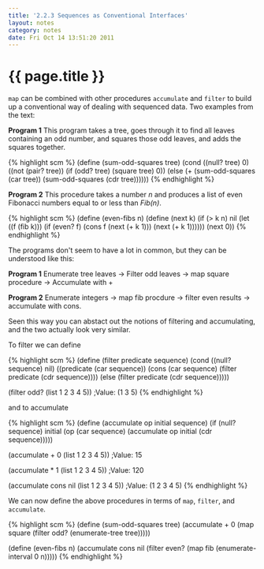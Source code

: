 ```yaml
---
title: '2.2.3 Sequences as Conventional Interfaces'
layout: notes
category: notes
date: Fri Oct 14 13:51:20 2011
---
```


# {{ page.title }}

`map` can be combined with other procedures `accumulate` and `filter` to build up a conventional way of dealing with sequenced data. Two examples from the text:

**Program 1** This program takes a tree, goes through it to find all leaves containing an odd number, and squares those odd leaves, and adds the squares together.

{% highlight scm %}
(define (sum-odd-squares tree)
  (cond ((null? tree) 0)
        ((not (pair? tree))
         (if (odd? tree) (square tree) 0))
        (else (+ (sum-odd-squares (car tree))
                 (sum-odd-squares (cdr tree))))))
{% endhighlight %}

**Program 2** This procedure takes a number _n_ and produces a list of even Fibonacci numbers equal to or less than _Fib(n)_.

{% highlight scm %}
(define (even-fibs n)
  (define (next k)
    (if (> k n)
        nil
        (let ((f (fib k)))
          (if (even? f)
              (cons f (next (+ k 1)))
              (next (+ k 1))))))
  (next 0))
{% endhighlight %}

The programs don't seem to have a lot in common, but they can be understood like this:

**Program 1**
Enumerate tree leaves &rarr; Filter odd leaves &rarr; map square procedure &rarr; Accumulate with +

**Program 2**
Enumerate integers &rarr; map fib procdure &rarr; filter even results &rarr; accumulate with cons.

Seen this way you can abstact out the notions of filtering and accumulating, and the two actually look very similar.

To filter we can define

{% highlight scm %}
(define (filter predicate sequence)
  (cond ((null? sequence) nil)
        ((predicate (car sequence))
         (cons (car sequence)
               (filter predicate (cdr sequence))))
        (else (filter predicate (cdr sequence)))))

(filter odd? (list 1 2 3 4 5))
;Value: (1 3 5)
{% endhighlight %}

and to accumulate

{% highlight scm %}
(define (accumulate op initial sequence)
  (if (null? sequence)
      initial
      (op (car sequence)
          (accumulate op initial (cdr sequence)))))

(accumulate + 0 (list 1 2 3 4 5))
;Value: 15

(accumulate * 1 (list 1 2 3 4 5))
;Value: 120

(accumulate cons nil (list 1 2 3 4 5))
;Value: (1 2 3 4 5)
{% endhighlight %}

We can now define the above procedures in terms of `map`, `filter`, and `accumulate`.

{% highlight scm %}
(define (sum-odd-squares tree)
  (accumulate +
              0
              (map square
                   (filter odd?
                           (enumerate-tree tree)))))

(define (even-fibs n)
  (accumulate cons
              nil
              (filter even?
                      (map fib
                           (enumerate-interval 0 n)))))
{% endhighlight %}
